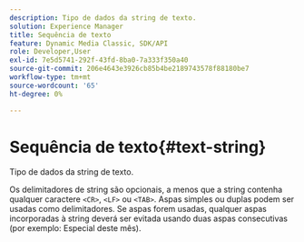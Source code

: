```yaml
---
description: Tipo de dados da string de texto.
solution: Experience Manager
title: Sequência de texto
feature: Dynamic Media Classic, SDK/API
role: Developer,User
exl-id: 7e5d5741-292f-43fd-8ba0-7a333f350a40
source-git-commit: 206e4643e3926cb85b4be2189743578f88180be7
workflow-type: tm+mt
source-wordcount: '65'
ht-degree: 0%

---
```


# Sequência de texto{#text-string}

Tipo de dados da string de texto.

Os delimitadores de string são opcionais, a menos que a string contenha qualquer caractere `<CR>`, `<LF>` ou `<TAB>`. Aspas simples ou duplas podem ser usadas como delimitadores. Se aspas forem usadas, qualquer aspas incorporadas à string deverá ser evitada usando duas aspas consecutivas (por exemplo: Especial deste mês).
